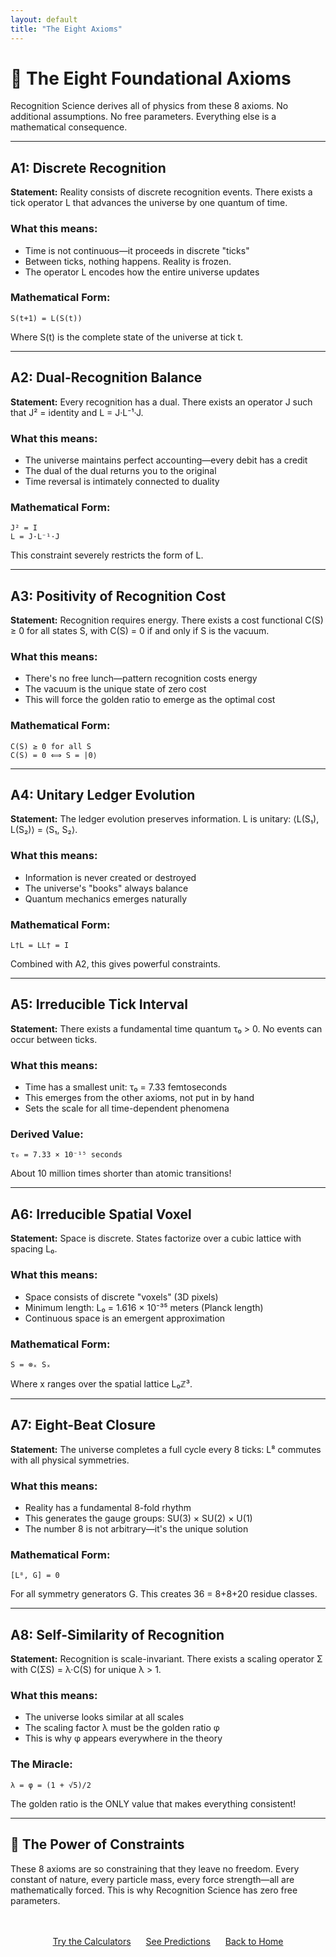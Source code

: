 ```yaml
---
layout: default
title: "The Eight Axioms"
---
```


# 🧪 The Eight Foundational Axioms

Recognition Science derives all of physics from these 8 axioms. No additional assumptions. No free parameters. Everything else is a mathematical consequence.

---

## <a id="A1"></a>A1: Discrete Recognition

**Statement:** Reality consists of discrete recognition events. There exists a tick operator L that advances the universe by one quantum of time.

### What this means:
- Time is not continuous—it proceeds in discrete "ticks"
- Between ticks, nothing happens. Reality is frozen.
- The operator L encodes how the entire universe updates

### Mathematical Form:
```
S(t+1) = L(S(t))
```
Where S(t) is the complete state of the universe at tick t.

---

## <a id="A2"></a>A2: Dual-Recognition Balance

**Statement:** Every recognition has a dual. There exists an operator J such that J² = identity and L = J·L⁻¹·J.

### What this means:
- The universe maintains perfect accounting—every debit has a credit
- The dual of the dual returns you to the original
- Time reversal is intimately connected to duality

### Mathematical Form:
```
J² = I
L = J·L⁻¹·J
```
This constraint severely restricts the form of L.

---

## <a id="A3"></a>A3: Positivity of Recognition Cost

**Statement:** Recognition requires energy. There exists a cost functional C(S) ≥ 0 for all states S, with C(S) = 0 if and only if S is the vacuum.

### What this means:
- There's no free lunch—pattern recognition costs energy
- The vacuum is the unique state of zero cost
- This will force the golden ratio to emerge as the optimal cost

### Mathematical Form:
```
C(S) ≥ 0 for all S
C(S) = 0 ⟺ S = |0⟩
```

---

## <a id="A4"></a>A4: Unitary Ledger Evolution

**Statement:** The ledger evolution preserves information. L is unitary: ⟨L(S₁), L(S₂)⟩ = ⟨S₁, S₂⟩.

### What this means:
- Information is never created or destroyed
- The universe's "books" always balance
- Quantum mechanics emerges naturally

### Mathematical Form:
```
L†L = LL† = I
```
Combined with A2, this gives powerful constraints.

---

## <a id="A5"></a>A5: Irreducible Tick Interval

**Statement:** There exists a fundamental time quantum τ₀ > 0. No events can occur between ticks.

### What this means:
- Time has a smallest unit: τ₀ = 7.33 femtoseconds
- This emerges from the other axioms, not put in by hand
- Sets the scale for all time-dependent phenomena

### Derived Value:
```
τ₀ = 7.33 × 10⁻¹⁵ seconds
```
About 10 million times shorter than atomic transitions!

---

## <a id="A6"></a>A6: Irreducible Spatial Voxel

**Statement:** Space is discrete. States factorize over a cubic lattice with spacing L₀.

### What this means:
- Space consists of discrete "voxels" (3D pixels)
- Minimum length: L₀ = 1.616 × 10⁻³⁵ meters (Planck length)
- Continuous space is an emergent approximation

### Mathematical Form:
```
S = ⊗ₓ Sₓ
```
Where x ranges over the spatial lattice L₀ℤ³.

---

## <a id="A7"></a>A7: Eight-Beat Closure

**Statement:** The universe completes a full cycle every 8 ticks: L⁸ commutes with all physical symmetries.

### What this means:
- Reality has a fundamental 8-fold rhythm
- This generates the gauge groups: SU(3) × SU(2) × U(1)
- The number 8 is not arbitrary—it's the unique solution

### Mathematical Form:
```
[L⁸, G] = 0
```
For all symmetry generators G. This creates 36 = 8+8+20 residue classes.

---

## <a id="A8"></a>A8: Self-Similarity of Recognition

**Statement:** Recognition is scale-invariant. There exists a scaling operator Σ with C(ΣS) = λ·C(S) for unique λ > 1.

### What this means:
- The universe looks similar at all scales
- The scaling factor λ must be the golden ratio φ
- This is why φ appears everywhere in the theory

### The Miracle:
```
λ = φ = (1 + √5)/2
```
The golden ratio is the ONLY value that makes everything consistent!

---

## 🎯 The Power of Constraints

These 8 axioms are so constraining that they leave no freedom. Every constant of nature, every particle mass, every force strength—all are mathematically forced. This is why Recognition Science has zero free parameters.

<div style="text-align: center; margin-top: 3rem;">
  <a href="calculators" class="btn btn-primary" style="margin: 0 10px;">Try the Calculators</a>
  <a href="ledger" class="btn btn-primary" style="margin: 0 10px;">See Predictions</a>
  <a href="/" class="btn btn-primary" style="margin: 0 10px;">Back to Home</a>
</div> 